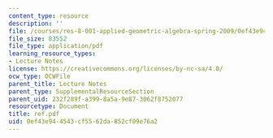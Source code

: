 ```yaml
---
content_type: resource
description: ''
file: /courses/res-8-001-applied-geometric-algebra-spring-2009/0ef43e944543cf5562da852cf09e76a2_ref.pdf
file_size: 83552
file_type: application/pdf
learning_resource_types:
- Lecture Notes
license: https://creativecommons.org/licenses/by-nc-sa/4.0/
ocw_type: OCWFile
parent_title: Lecture Notes
parent_type: SupplementalResourceSection
parent_uid: 232f289f-a399-8a5a-9e87-3062f8752077
resourcetype: Document
title: ref.pdf
uid: 0ef43e94-4543-cf55-62da-852cf09e76a2
---
```

